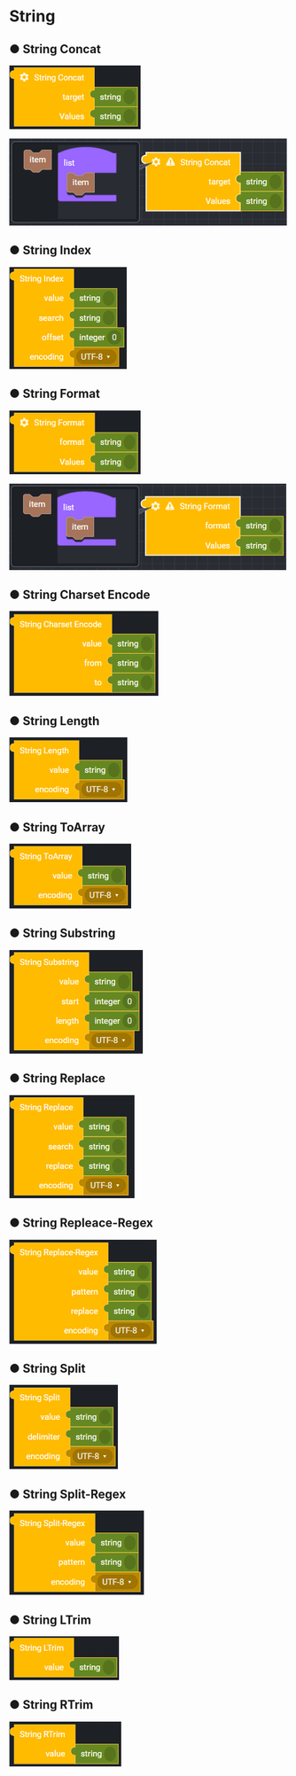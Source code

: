 # String

## ● String Concat

![](../../.gitbook/assets/image%20%2863%29.png)

![](../../.gitbook/assets/image%20%28190%29.png)

## ● String Index

![](../../.gitbook/assets/image%20%28205%29.png)

## ● String Format

![](../../.gitbook/assets/image%20%28210%29.png)

![](../../.gitbook/assets/image%20%2899%29.png)

## ● String Charset Encode

![](../../.gitbook/assets/image%20%28146%29.png)

## ● String Length

![](../../.gitbook/assets/image%20%28148%29.png)

## ● String ToArray

![](../../.gitbook/assets/image%20%28183%29.png)

## ● String Substring

![](../../.gitbook/assets/image%20%28108%29.png)

## ● String Replace

![](../../.gitbook/assets/image%20%2879%29.png)

## ● String Repleace-Regex

![](../../.gitbook/assets/image%20%28107%29.png)

## ● String Split

![](../../.gitbook/assets/image%20%28144%29.png)

## ● String Split-Regex

![](../../.gitbook/assets/image%20%28218%29.png)

## ● String LTrim

![](../../.gitbook/assets/image%20%28158%29.png)

## ● String RTrim

![](../../.gitbook/assets/image%20%2860%29.png)




